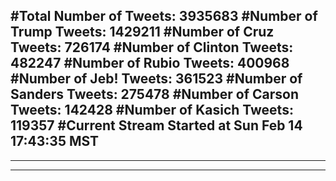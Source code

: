 #Total Number of Tweets: 3935683 
#Number of Trump Tweets: 1429211
#Number of Cruz Tweets: 726174
#Number of Clinton Tweets: 482247
#Number of Rubio Tweets: 400968
#Number of Jeb! Tweets: 361523
#Number of Sanders Tweets: 275478
#Number of Carson Tweets: 142428
#Number of Kasich Tweets: 119357
#Current Stream Started at Sun Feb 14 17:43:35 MST
---
---
---
